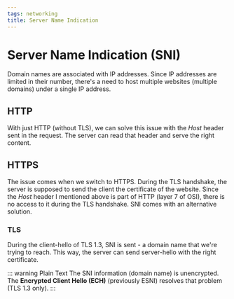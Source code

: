 ```yaml
---
tags: networking
title: Server Name Indication
---
```


# Server Name Indication (SNI)

Domain names are associated with IP addresses. Since IP addresses are limited in
their number, there's a need to host multiple websites (multiple domains) under
a single IP address.

## HTTP

With just HTTP (without TLS), we can solve this issue with the *Host* header
sent in the request. The server can read that header and serve the right
content.

## HTTPS

The issue comes when we switch to HTTPS. During the TLS handshake, the server is
supposed to send the client the certificate of the website. Since the *Host*
header I mentioned above is part of HTTP (layer 7 of OSI), there is no access to
it during the TLS handshake. SNI comes with an alternative solution.

### TLS

During the client-hello of TLS 1.3, SNI is sent - a domain name that we're
trying to reach. This way, the server can send server-hello with the right
certificate.

::: warning Plain Text
The SNI information (domain name) is unencrypted. The **Encrypted Client Hello
(ECH)** (previously ESNI) resolves that problem (TLS 1.3 only).
:::